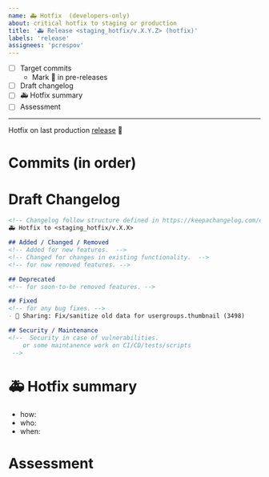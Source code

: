 ```yaml
---
name: 🚑️ Hotfix  (developers-only)
about: critical hotfix to staging or production
title: '🚑️ Release <staging_hotfix/v.X.Y.Z> (hotfix)'
labels: 'release'
assignees: 'pcrespov'
---
```


- [ ] Target commits
  - Mark 📌 in pre-releases
- [ ] Draft changelog
- [ ] 🚑️ Hotfix summary
- [ ] Assessment

---

Hotfix on last production [release](https://github.com/ITISFoundation/osparc-simcore/releases) 🚀

# Commits (in order)
<!--
- ITISFoundation/osparc-simcore#3498
-->

# Draft Changelog
```markdown
<!-- Changelog follow structure defined in https://keepachangelog.com/en/1.0.0/ -->
🚑️ Hotfix to <staging_hotfix/v.X.X>

## Added / Changed / Removed
<!-- Added for new features.  -->
<!-- Changed for changes in existing functionality.  -->
<!-- for now removed features. -->

## Deprecated
<!-- for soon-to-be removed features. -->

## Fixed
<!-- for any bug fixes. -->
- 🐛 Sharing: Fix/sanitize old data for usergroups.thumbnail (3498)

## Security / Maintenance
<!--  Security in case of vulnerabilities.
	or some maintanence work on CI/CD/tests/scripts
 -->
```



# 🚑️ Hotfix summary

- how:  <!-- ```make release-hotfix ... ``` -->
- who: <!-- @Surfict @GitHK  -->
- when: <!-- THURSDAY Oct.20, afternoon -->



# Assessment

<!-- How did the release go? Any incidents, problems, difficulties, unexpected issues, ... during the release process? n
-->
